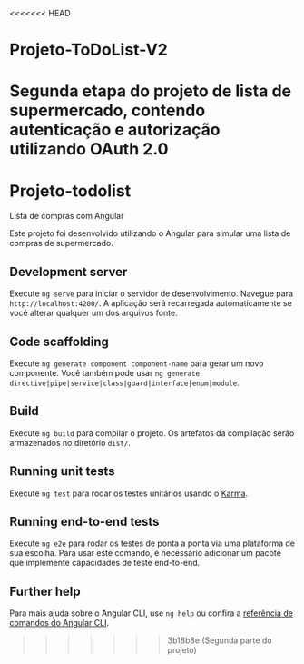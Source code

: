 <<<<<<< HEAD
# Projeto-ToDoList-V2
Segunda etapa do projeto de lista de supermercado, contendo autenticação e autorização utilizando OAuth 2.0
=======
# Projeto-todolist

Lista de compras com Angular

Este projeto foi desenvolvido utilizando o Angular para simular uma lista de compras de supermercado.

## Development server

Execute `ng serve` para iniciar o servidor de desenvolvimento. Navegue para `http://localhost:4200/`. A aplicação será recarregada automaticamente se você alterar qualquer um dos arquivos fonte.

## Code scaffolding

Execute `ng generate component component-name` para gerar um novo componente. Você também pode usar `ng generate directive|pipe|service|class|guard|interface|enum|module`.

## Build

Execute `ng build` para compilar o projeto. Os artefatos da compilação serão armazenados no diretório `dist/`.

## Running unit tests

Execute `ng test` para rodar os testes unitários usando o [Karma](https://karma-runner.github.io).

## Running end-to-end tests

Execute `ng e2e` para rodar os testes de ponta a ponta via uma plataforma de sua escolha. Para usar este comando, é necessário adicionar um pacote que implemente capacidades de teste end-to-end.

## Further help

Para mais ajuda sobre o Angular CLI, use `ng help` ou confira a [referência de comandos do Angular CLI](https://angular.io/cli).
>>>>>>> 3b18b8e (Segunda parte do projeto)
